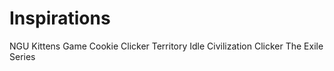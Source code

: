 # Inspirations
NGU
Kittens Game
Cookie Clicker
Territory Idle
Civilization Clicker
The Exile Series
